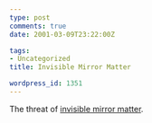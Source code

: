 ```yaml
---
type: post
comments: true
date: 2001-03-09T23:22:00Z

tags:
- Uncategorized
title: Invisible Mirror Matter

wordpress_id: 1351
---
```


The threat of [invisible mirror matter](http://www.vny.com/cf/News/upidetail.cfm?QID=166615).
